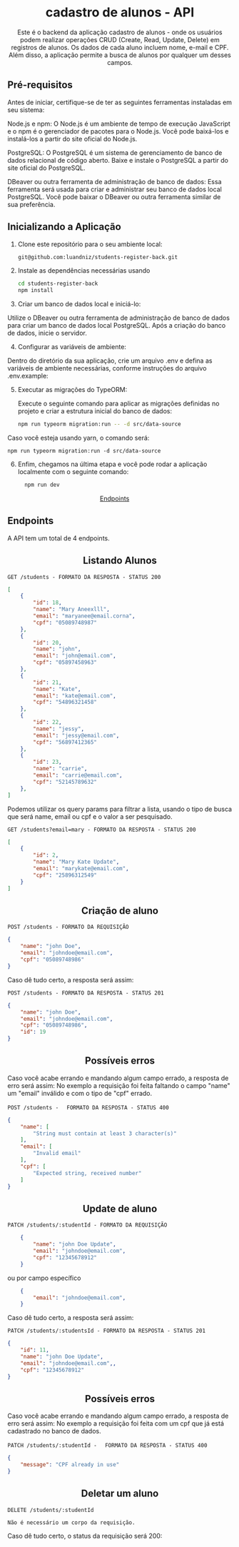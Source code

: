 

<h1 align="center">
  cadastro de alunos - API
</h1>

<p align = "center">
Este é o backend da aplicação cadastro de alunos - onde os usuários podem realizar operações CRUD (Create, Read, Update, Delete) em registros de alunos. Os dados de cada aluno incluem nome, e-mail e CPF. Além disso, a aplicação permite a busca de alunos por qualquer um desses campos.
</p>

## Pré-requisitos

Antes de iniciar, certifique-se de ter as seguintes ferramentas instaladas em seu sistema:

Node.js e npm: O Node.js é um ambiente de tempo de execução JavaScript e o npm é o gerenciador de pacotes para o Node.js. Você pode baixá-los e instalá-los a partir do site oficial do Node.js.

PostgreSQL: O PostgreSQL é um sistema de gerenciamento de banco de dados relacional de código aberto. Baixe e instale o PostgreSQL a partir do site oficial do PostgreSQL.

DBeaver ou outra ferramenta de administração de banco de dados: Essa ferramenta será usada para criar e administrar seu banco de dados local PostgreSQL. Você pode baixar o DBeaver ou outra ferramenta similar de sua preferência.

## Inicializando a Aplicação

1. Clone este repositório para o seu ambiente local:

   ```bash
   git@github.com:luandniz/students-register-back.git

2. Instale as dependências necessárias usando
    ```bash
    cd students-register-back
    npm install

3. Criar um banco de dados local e iniciá-lo:

Utilize o DBeaver ou outra ferramenta de administração de banco de dados para criar um banco de dados local PostgreSQL.
Após a criação do banco de dados, inicie o servidor.

4. Configurar as variáveis de ambiente:

Dentro do diretório da sua aplicação, crie um arquivo .env e defina as variáveis de ambiente necessárias, conforme instruções do arquivo .env.example:

5. Executar as migrações do TypeORM:

    Execute o seguinte comando para aplicar as migrações definidas no projeto e criar a estrutura inicial do banco de dados:
    ```bash
    npm run typeorm migration:run -- -d src/data-source


Caso você esteja usando yarn, o comando será:
    
    npm run typeorm migration:run -d src/data-source

  
6. Enfim, chegamos na última etapa e você pode rodar a aplicação localmente com o seguinte comando:
   ```bash
     npm run dev


<p align="center">
  <a href="#endpoints">Endpoints</a>&nbsp;&nbsp;&nbsp;&nbsp;&nbsp;&nbsp;
</p>

## **Endpoints**

A API tem um total de 4 endpoints. <br/>

<h2 align ='center'> Listando Alunos </h2>

`GET /students - FORMATO DA RESPOSTA - STATUS 200`

```json
[
	{
		"id": 18,
		"name": "Mary Aneexlll",
		"email": "maryanee@email.corna",
		"cpf": "05089748987"
	},
	{
		"id": 20,
		"name": "john",
		"email": "john@email.com",
		"cpf": "05897458963"
	},
	{
		"id": 21,
		"name": "Kate",
		"email": "kate@email.com",
		"cpf": "54896321458"
	},
	{
		"id": 22,
		"name": "jessy",
		"email": "jessy@email.com",
		"cpf": "56897412365"
	},
	{
		"id": 23,
		"name": "carrie",
		"email": "carrie@email.com",
		"cpf": "52145789632"
	},
]
```


Podemos utilizar os query params para filtrar a lista, usando o tipo de busca que será name, email ou cpf e o valor a ser pesquisado.

`GET /students?email=mary - FORMATO DA RESPOSTA - STATUS 200`

```json
[
	{
		"id": 2,
		"name": "Mary Kate Update",
		"email": "marykate@email.com",
		"cpf": "25896312549"
	}
]
```



<h2 align ='center'> Criação de aluno </h2>

`POST /students - FORMATO DA REQUISIÇÃO`

```json
{
	"name": "john Doe",
	"email": "johndoe@email.com",
	"cpf": "05089748986"
}
```

Caso dê tudo certo, a resposta será assim:

`POST /students - FORMATO DA RESPOSTA - STATUS 201`

```json
{
	"name": "john Doe",
	"email": "johndoe@email.com",
	"cpf": "05089748986",
	"id": 19
}
```


<h2 align ='center'> Possíveis erros </h2>

Caso você acabe errando e mandando algum campo errado, a resposta de erro será assim:
No exemplo a requisição foi feita faltando o campo "name" um "email" inválido e com o tipo de "cpf" errado.

`POST /students - `
` FORMATO DA RESPOSTA - STATUS 400`

```json
{
	"name": [
		"String must contain at least 3 character(s)"
	],
	"email": [
		"Invalid email"
	],
	"cpf": [
		"Expected string, received number"
	]
}
```

<h2 align ='center'> Update de aluno </h2>

`PATCH /students/:studentId - FORMATO DA REQUISIÇÃO`

```json
	{
		"name": "john Doe Update",
		"email": "johndoe@email.com",
		"cpf": "12345678912"
	}
```

ou por campo específico

```json
	{
		"email": "johndoe@email.com",
	}
```

Caso dê tudo certo, a resposta será assim:

`PATCH /students/:studentsId - FORMATO DA RESPOSTA - STATUS 201`

```json
{
	"id": 11,
	"name": "john Doe Update",
	"email": "johndoe@email.com",,
	"cpf": "12345678912"
}
```


<h2 align ='center'> Possíveis erros </h2>

Caso você acabe errando e mandando algum campo errado, a resposta de erro será assim:
No exemplo a requisição foi feita com um cpf que já está cadastrado no banco de dados.

`PATCH /students/:studentId - `
` FORMATO DA RESPOSTA - STATUS 400`

```json
{
	"message": "CPF already in use"
}
```

<h2 align ='center'> Deletar um aluno </h2>


`DELETE /students/:studentId`

```
Não é necessário um corpo da requisição.
```

Caso dê tudo certo, o status da requisição será 200:


